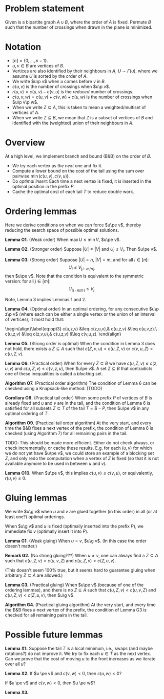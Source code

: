 $$
\renewcommand{\p}{\prec}
\renewcommand{\pe}{\preceq}
\renewcommand{\g}{\cdot}
$$


# Problem statement

Given is a bipartite graph $A\cup B$, where the order of $A$ is fixed.
Permute $B$ such that the number of crossings when drawn in the plane is minimized.


# Notation

-   $[n] = \{0, \dots, n-1\}$.
-   $u,v\in B$ are vertices of $B$.
-   Vertices are also identified by their neighbours in $A$, $U\sim \Gamma(u)$,
    where we assume $U$ is sorted by the order of $A$.
-   We write $u\p v$ when $u$ comes before $v$ in $B$.
-   $c(u,v)$ is the number of crossings when $u\p v$.
-   $r(u,v) = c(u,v)-c(v,u)$ is the *reduced* number of crossings.
-   $c(u,v,w) = c(u,v) + c(v,w) + c(u,w)$ is the number of crossings when $u\p v\p w$.
-   When we write $Z\subseteq A$, this is taken to mean a weighted/multiset of
    vertices of $A$.
-   When we write $Z\subseteq B$, we mean that $Z$ is a subset of vertices of $B$
    and identified with the (weighted) union of their neighbours in $A$.


# Overview

At a high level, we implement branch and bound (B&B) on the order of $B$.

-   We try each vertex as *the next* one and fix it.
-   Compute a lower bound on the cost of the tail using the sum over pairwise $\min(c(u,v),c(v,u))$.
-   Do *optimal insert*: Each time a next vertex is fixed, it is inserted in the optimal
    position in the prefix $P$.
-   Cache the optimal cost of each tail $T$ to reduce double work.


# Ordering lemmas

Here we derive conditions on when we can force $u\pe v$, thereby reducing the
search space of possible optimal solutions.

**Lemma O1.** (Weak order)
When $\max U \leq \min V$, $u\pe v$.

**Lemma O2.** (Stronger order)
Suppose $|U| = |V|$ and $U_i \leq V_i$. Then $u\pe v$.

**Lemma O3.** (Strong order)
Suppose $|U| = n$, $|V| = m$, and for all $i\in [n]$:
$$
U_i \leq V_{\lfloor i\cdot m/n \rfloor},
$$
then $u\pe v$.
Note that the condition is equivalent to the symmetric version: for all $j\in [m]$:
$$
U_{\lceil j\cdot n/m \rceil} \leq V_j.
$$

Note, Lemma 3 implies Lemmas 1 and 2.

**Lemma O4.** (Optimal order)
In an optimal ordering, for any consecutive $u\p z\p v$ (where each can be either a single
vertex or the union of an interval of vertices), it most hold that:

\begin{align}\label{eq:opt3}
c(u,z,v) &\leq c(z,u,v),&
c(u,z,v) &\leq c(u,v,z).\\
c(u,z,v) &\leq c(z,v,u),&
c(u,z,v) &\leq c(v,u,z).
\end{align}

**Lemma O5.** (Strong order is optimal)
When the condition in Lemma 3 does not hold, there exists a $Z\subseteq A$ such
that $c(Z,v,u) < c(u,Z,v)$ or $c(v,u,Z) < c(u,Z,v)$.

**Lemma O6.** (Practical order)
When for every $Z\subseteq B$ we have $c(u,Z,v) \leq c(z,u,v)$ and $c(u,Z,v) \leq c(v,z,u)$,
then $u\pe v$.
A set $Z\subseteq B$ that contradicts one of these inequalities is called a *blocking* set.

**Algorithm O7.** (Practical order algorithm) The condition of Lemma 6 can be checked
using a Knapsack-like method. (TODO)

**Corollary O8.** (Practical tail order)
When some prefix $P$ of vertices of $B$ is already fixed and $u$ and $v$ are in the
tail, and the condition of Lemma 6 is satisfied for all subsets $Z\subseteq T$
of the tail $T = B-P$, then $u\pe v$ in any optimal ordering of $T$.

**Algorithm O9.** (Practical tail order algorithm)
At the very start, and every time the B&B fixes a next vertex of the prefix, the condition of Lemma 6
is checked (using Algorithm 7) for all remaining pairs in the tail.

TODO: This should be made more efficient. Either do not check always, or check
incrementally, or cache these results. E.g. for each $(u,v)$ for which we do not
yet have $u\pe v$, we could store an example of a blocking set $Z$, and only
redo the computation when a vertex of $Z$ is fixed (so that it is not available
anymore to be used in between $u$ and $v$).

**Lemma O10.**
When $u\pe v$, this implies $c(u,v) \leq c(v,u)$, or equivalently, $r(u,v) \leq 0$.


# Gluing lemmas

We write $u\g v$ when $u$ and $v$ are glued together (in this order) in all (or
at least one?) optimal orderings.

When $u\g v$ and $u$ is fixed (optimally inserted into the prefix $P$), we
immediate fix $v$ (optimally insert it into $P$).

**Lemma G1.** (Weak gluing)
When $u=v$, $u\g v$.
(In this case the order doesn't matter.)

**Remark G2.** (No strong gluing???)
When $u\neq v$, one can always find a
$Z\subseteq A$ such that $c(u,Z,v) < c(u,v,Z)$ and $c(u,Z,v) < c(Z,u,v)$.

(This doesn't seem 100% true, but it seems hard to guarantee
gluing when arbitrary $Z\subseteq A$ are allowed.)

**Lemma G3.** (Practical gluing)
When $u\pe v$ (because of one of the ordering lemmas), and there is no
$Z\subseteq A$ such that $c(u,Z,v) < c(u,v,Z)$ and $c(u,Z,v) < c(Z,u,v)$,
then $u\g v$.

**Algorithm G4.** (Practical gluing algorithm)
At the very start, and every time the B&B fixes a next vertex of the prefix, the
condition of Lemma G3 is checked for all remaining pairs in the tail.


# Possible future lemmas

**Lemma X1.**
Suppose the tail $T$ is a local minimum, i.e., swaps (and maybe rotations?) do
not improve it.
We try to fix each $u\in T$ as the next vertex. Can we prove that the cost of
moving $u$ to the front increases as we iterate over all $u$?

**Lemma X2.**
If $u \pe v$ and $c(v, w) < 0$, then $c(u, w) < 0$?

If $u \pe v$ and $c(v, w) < 0$, then $u \pe w$?

**Lemma X3.**
